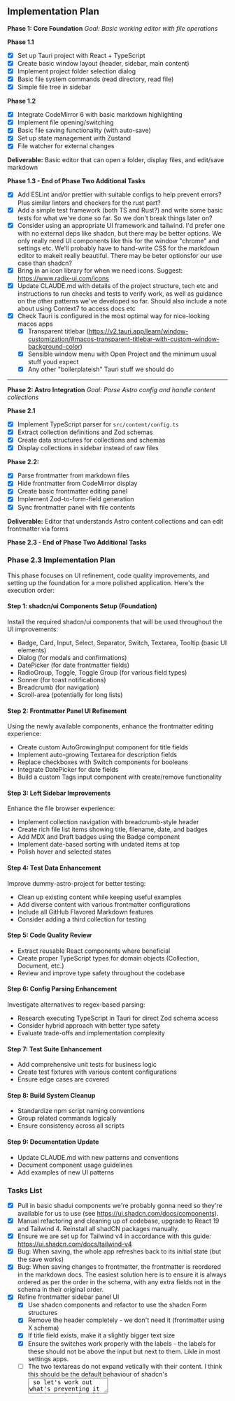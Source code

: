 ## Implementation Plan

**Phase 1: Core Foundation**
_Goal: Basic working editor with file operations_

**Phase 1.1**

- [x] Set up Tauri project with React + TypeScript
- [x] Create basic window layout (header, sidebar, main content)
- [x] Implement project folder selection dialog
- [x] Basic file system commands (read directory, read file)
- [x] Simple file tree in sidebar

**Phase 1.2**

- [x] Integrate CodeMirror 6 with basic markdown highlighting
- [x] Implement file opening/switching
- [x] Basic file saving functionality (with auto-save)
- [x] Set up state management with Zustand
- [x] File watcher for external changes

**Deliverable:** Basic editor that can open a folder, display files, and edit/save markdown

**Phase 1.3 - End of Phase Two Additional Tasks**

- [x] Add ESLint and/or prettier with suitable configs to help prevent errors? Plus similar linters and checkers for the rust part?
- [x] Add a simple test framework (both TS and Rust?) and write some basic tests for what we've done so far. So we don't break things later on?
- [x] Consider using an appropriate UI framework and tailwind. I'd prefer one with no external deps like shadcn, but there may be better options. We only really need UI components like this for the window "chrome" and settings etc. We'll probably have to hand-write CSS for the markdown editor to makeit really beautiful. There may be beter optionsfor our use case than shadcn?
- [x] Bring in an icon library for when we need icons. Suggest: https://www.radix-ui.com/icons
- [x] Update CLAUDE.md with details of the project structure, tech etc and instructions to run checks and tests to verify work, as well as guidance on the other patterns we've developed so far. Should also include a note about using Context7 to access docs etc
- [x] Check Tauri is configured in the most optimal way for nice-looking macos apps
  - [x] Transparent titlebar (https://v2.tauri.app/learn/window-customization/#macos-transparent-titlebar-with-custom-window-background-color)
  - [x] Sensible window menu with Open Project and the minimum usual stuff youd expect
  - [x] Any other "boilerplateish" Tauri stuff we should do

---

**Phase 2: Astro Integration**
_Goal: Parse Astro config and handle content collections_

**Phase 2.1**

- [x] Implement TypeScript parser for `src/content/config.ts`
- [x] Extract collection definitions and Zod schemas
- [x] Create data structures for collections and schemas
- [x] Display collections in sidebar instead of raw files

**Phase 2.2:**

- [x] Parse frontmatter from markdown files
- [x] Hide frontmatter from CodeMirror display
- [x] Create basic frontmatter editing panel
- [x] Implement Zod-to-form-field generation
- [x] Sync frontmatter panel with file contents

**Deliverable:** Editor that understands Astro content collections and can edit frontmatter via forms

**Phase 2.3 - End of Phase Two Additional Tasks**

### Phase 2.3 Implementation Plan

This phase focuses on UI refinement, code quality improvements, and setting up the foundation for a more polished application. Here's the execution order:

#### Step 1: shadcn/ui Components Setup (Foundation)

Install the required shadcn/ui components that will be used throughout the UI improvements:

- Badge, Card, Input, Select, Separator, Switch, Textarea, Tooltip (basic UI elements)
- Dialog (for modals and confirmations)
- DatePicker (for date frontmatter fields)
- RadioGroup, Toggle, Toggle Group (for various field types)
- Sonner (for toast notifications)
- Breadcrumb (for navigation)
- Scroll-area (potentially for long lists)

#### Step 2: Frontmatter Panel UI Refinement

Using the newly available components, enhance the frontmatter editing experience:

- Create custom AutoGrowingInput component for title fields
- Implement auto-growing Textarea for description fields
- Replace checkboxes with Switch components for booleans
- Integrate DatePicker for date fields
- Build a custom Tags input component with create/remove functionality

#### Step 3: Left Sidebar Improvements

Enhance the file browser experience:

- Implement collection navigation with breadcrumb-style header
- Create rich file list items showing title, filename, date, and badges
- Add MDX and Draft badges using the Badge component
- Implement date-based sorting with undated items at top
- Polish hover and selected states

#### Step 4: Test Data Enhancement

Improve dummy-astro-project for better testing:

- Clean up existing content while keeping useful examples
- Add diverse content with various frontmatter configurations
- Include all GitHub Flavored Markdown features
- Consider adding a third collection for testing

#### Step 5: Code Quality Review

- Extract reusable React components where beneficial
- Create proper TypeScript types for domain objects (Collection, Document, etc.)
- Review and improve type safety throughout the codebase

#### Step 6: Config Parsing Enhancement

Investigate alternatives to regex-based parsing:

- Research executing TypeScript in Tauri for direct Zod schema access
- Consider hybrid approach with better type safety
- Evaluate trade-offs and implementation complexity

#### Step 7: Test Suite Enhancement

- Add comprehensive unit tests for business logic
- Create test fixtures with various content configurations
- Ensure edge cases are covered

#### Step 8: Build System Cleanup

- Standardize npm script naming conventions
- Group related commands logically
- Ensure consistency across all scripts

#### Step 9: Documentation Update

- Update CLAUDE.md with new patterns and conventions
- Document component usage guidelines
- Add examples of new UI patterns

### Tasks List

- [x] Pull in basic shadui components we're probably gonna need so they're available for us to use (see https://ui.shadcn.com/docs/components).
- [x] Manual refactoring and cleaning up of codebase, upgrade to React 19 and Tailwind 4. Reinstall all shadCN packages manually.
- [x] Ensure we are set up for Tailwind v4 in accordance with this guide: https://ui.shadcn.com/docs/tailwind-v4
- [x] Bug: When saving, the whole app refreshes back to its initial state (but the save works)
- [x] Bug: When saving changes to frontmatter, the frontmatter is reordered in the markdown docs. The easiest solution here is to ensure it is always ordered as per the order in the schema, with any extra fields not in the schema in their original order.
- [x] Refine frontmatter sidebar panel UI
  - [x] Use shadcn components and refactor to use the shadcn Form structures
  - [x] Remove the header completely - we don't need it (frontmatter using X schema)
  - [x] If title field exists, make it a slightly bigger text size
  - [x] Ensure the switches work properly with the labels - the labels for these should not be above the input but next to them. Likle in most settings apps.
  - [ ] The two textareas do not expand vetically with their content. I think this should be the default behaviour of shadcn's <Textarea> so let's work out what's preventing it working.
  - [x] Add a way to clear datepicker fields - currently if a date is set it cannot be removed.
  - [x] Implement https://github.com/JaleelB/emblor for handling array fields. Make it work with the latest tailwind and shadcn if needed (more at https://emblor.jaleelbennett.com/introduction).
  - [x] Platform is an enum field in the astro schema. So it shuold render a dropdown not a textbox. The dropdown should have a blank option which removes the property (same behavior as blank fields for other things.)
  - [x] Ensure properties which are arrays of strings in the schema (or frontmatter) use the `tag-input.tsx` element we defined and check it works properly.
- [x] Make the frontmatter panel resizeable (using the shadcn `redizable` component maybe?) Should have sensible min and max widths.
- [x] Bug: Cmd + F does not open proper fullscreen. Cmd + Q does not quit the app. The menubars should properly include these.
- [x] Left sidebar UI improvements
  - [x] Completely rebuild the left sidebar with shadcn's components (see https://ui.shadcn.com/docs/components/sidebar). The sidebar header "Collections" should only say "Collections" when not inside a collection. Once the user has clicked into a collection it should use the name of the collection, capitalised. Eg "Articles" or "Notes". When inside a collection there should be a back arrow which takes you back up to the collections list. We can then remove everything bar the list of items in the collection from the scrollable area of the sidebar. We can maybe use Shadcn's sidebar patterns to make this UI work a bit better.
  - [x] Each content item in the left sidebar should display:
    - Title: use the "title" frontmatter field if it exists, otherwise use the filename
    - Filename (small, subdued, in monospace font)
    - Published date (if present): check for `pubDate` or `date` or `publishedDate` etc if present in the frontmatter, otherwise do not render anything.
    - A small grey "MDX" badge if the file extension is MDX
    - A small orange "Draft" badge if the frontmatter has `draft:true` set.
  - [x] The content items should be ordered according to published date in reverse chronological order. Use `pubdate` or `date` or `publishedDate` if present in the frontmatter. Ignore dates in filenames. Items without a published date should appear at the top.
  - [x] If not done already: fix hover and selected states
  - [x] Backend enhancement: Added frontmatter parsing to FileEntry for proper title display, draft detection, and date-based sorting
  - [x] Sidebar positioning: Fixed sidebar to be inside main content container with proper clipping
  - [x] Sidebar resizing: Integrated with ResizablePanel system with sensible min/max defaults
  - [x] Enhanced selected state: Made selected items more visible with primary accent colors
- [x] Improve the dummy data in `dummy-astro-project` so its's easier for us to test (both manually and automated):
  - [x] Keep a few of the real examples and the styleguides but clear out some of theother stuff.
  - [x] Add some more dummy content pieces into the two collections with differring frontmatter, content, filename formats etc. Ensure all features of (GitHub-flavoured) markdown are present so we can easily test the markdown editor later on. Maybe add another collection? Do not change the `notes` or `articles` collection schemas in `content.config.json` - they are exact copies of the schema for my personal blog.
  - [x] Move this new structure into `test/dummy-astro-project` and add an `npm run reset:testdata` command to copy this to `/temp-dummy-astro-project`. The temp version should be gitignored - it will be used for local manual testing and can be modified freely via the app interface by the developer. Both of these firectories should be ignored by all linting, testing and build tools, including vite. Look for existing `dummy-astro-project` strings in the project for this bit.
- [x] Review all non-shadci React components for opportunities to extract reusable components or simplify to make things more readable/understandable etc. Refactor as needed.
- [x] Review all typescript code to ensure we're making full use of the various types and interfaces we've defined in `store/index.ts` and elsewhere. Can we improve simplicity and type safety elsewhere in the app by using typescript types well?
- [x] Add native context menu actions to files in FileList:
  - [x] Reveal in Finder - opens directory in finder
  - [x] Copy path to file - copies the absolute path to the file
  - [x] Delete - Deletes the file after confirmation. If easy, use the OS file deletion (so it goes to trash)
  - [x] Add "duplicate" to FileList context menu (append `-1` etc to filename before extension for new file)
- [x] Add ability to rename files in the FileList. This needs to work as seemlessly and easily as possible so it can be done quickly.
- [ ] Create new file functionality for easy creation of new content items within collections. New files should be created with the mandatory frontmatter as per the schema and if pubDate, date or PublishedDate is a property it should be set to today's date.
- [ ] Review our approach to parsing `content.config.js` - I think we currently use RegEx, but if we're able to execute JS/TS in the compiled Tauri app it may be possible to use `zod` to read and understand the schema in a more robust/efficient/safe way. Could we use the md/mdx files and zon schemas to creat our own typesafe objects, which our UI components can read? This would probably involve the the rust backend talking more with the TS front-end etc.
- [ ] Rework (or add to) the tests so they actually test all the weird little bits of business logic we've now got in our code. Our tests must encode our business logic effectively and not be over-bloated testing obvious things.
- [ ] Update `CLAUDE.md` with clear descriptions of the new design patterns etc we have introduced, current project structure, examples, npm commands etc. Add instructions to check the shadcn docs when needed (with the appropriate tool calls to do so). Make sure CLAUDE.md is the best it can be. Also look for opportunities to optimise for token use without affecting its effectiveness.

---

**Phase 3: The Editor Experience (Week 5-6)**
_Goal: Beautiful, iA Writer-inspired editing experience_

**Phase 3.1**

- [ ] Refactor our `EditorView` and configure CodeMirror so we're in the best possible starting point for working on the markdown editor.
- [ ] Implement iA Writer-inspired typography and colors (add iA Writer Duo variable font - https://github.com/iaolo/iA-Fonts)
- [ ] Create hanging hash marks for headings
- [ ] Custom CodeMirror theme matching iA Writer aesthetic
- [ ] Add editor keyboard shortcuts (Cmd+B, Cmd+I, Cmd+K, etc.)
- [ ] Add: Pasting a URL over selected text inserts a markdown link properly
- [ ] Ensure all GFM features are fully supported
- [x] Hide initial MDX imports for MDX files
- [ ] Improve markdown syntax highlighting and code block display

**Phase 3.2**

- [ ] Implement image drag & drop functionality
  - [ ] Auto-copy images to `src/assets/[collection]/` with auto-rename to kebabcase and date prefix etc.
  - [ ] Insert markdown image syntax at drop location
- [ ] Implement basic auto-formatting on save

**Deliverable:** Beautiful, responsive editor with excellent UX for markdown writing

---

**Phase 4: Polish & Performance**
_Goal: Production-ready reliability and performance_

**Phase 4.1**

- [ ] Add simple (currently empty) preferences/settings window/dialog with `Cmd + ,` keyboard shortcut, menu item, cog icon in `UnifiedTitleBar.tsx` etc.
- [ ] Add error handling and graceful degradation where appropriate
- [ ] Optimize for large content collections (virtualized lists, laxy loading etc)
- [ ] Add simple search functionality for large collections (by filename and title [if present] only)
- [ ] Crash recovery and unsaved changes detection
- [ ] Add comprehensive keyboard shortcuts
- [ ] Review all right-click context menus, menubar menus etc. Remove anything not implemented and conform to macOS norms
- [ ] Implement simple command pallete to execute common commands etc (use https://ui.shadcn.com/docs/components/command)
- [ ] Review all code for opportunities to simplify, refactor, make more readable etc **without affecting functionality**
- [ ] Performance optimization and profiling

**Deliverable:** Stable, performant editor ready for daily use

---

**Phase 5: Stretch Goals**
_Goal: Advanced features that differentiate from basic editors_

**Stretch Goals Priority 1:**

- [ ] Focus mode highlighting current sentence/paragraph
- [ ] "Typewriter mode" (much like iA Writer)
- [ ] Image preview on hover over markdown image syntax
- [ ] Better error messages, toasts etc where needed

**Stretch Goals Priority 2:**

- [ ] Discovery of Astro components intended for use in MDX files (from `src/components/mdx/`)
- [ ] Slash command system for inserting Astro components in MDX files easily
- [ ] Auto-add typescript imports for MDX components at top of MDX files (only if easy - this can easily be done in Cursor/VSCode before publishing)
- [ ] Section in app settings to view all discovered Astro components and toggle on and off
- [ ] Section in settings to optionally override:
  - Path to Astro components for use in MDX files (default: `src/components/mdx/`)
  - Path to content directory (default: `src/content/`)
  - Path to assets directory (default: `src/assets/[collection name]/`)
  - "Published Date" frontmatter proeperty (default: `date`, `pubDate` or `publishedDate`) - must be of type Date
  - "Title" frontmatter property (default: `title`) - must be of type String
  - "Draft" frontmatter property (default: `draft`) - must be of type Boolean

**Stretch Goals Priority 3:**

- [ ] Toggleable "review mode" which enables analysis features...
- [ ] Syntax highlighting (colours) by parts of speech (Nouns, Adverbs, Verbs, Conjunctions like iA Writer (see https://ia.net/writer/how-to/edit-and-polish). Should ignore code blocks for this.
- [ ] Simple, performant writing analysis algorithms (eg. sentence complexity, readability etc) - like Hemmingway App.

**Deliverable:** Feature-rich editor that provides unique value for Astro content creators

---

### Risk Mitigation

**High Risk Items:**

1. **Astro config parsing complexity** → Start with simple cases, add complexity gradually
2. **CodeMirror customization difficulties** → Research extensively, have fallback plans
3. **File watching performance** → Use debouncing, limit to relevant directories
4. **Frontmatter/content synchronization** → Implement robust parsing and validation

**Success Criteria:**

- App launches in < 2 seconds
- File operations feel instant (< 100ms)
- Zero data loss from crashes
- Handles projects with 100+ content files smoothly
- Writing experience feels better than VSCode for markdown

## Potential Future Features
